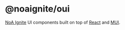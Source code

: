 # @noaignite/oui

[NoA Ignite](https://noaignite.se/) UI components built on top of [React](https://reactjs.org/) and [MUI](https://mui.com/).
